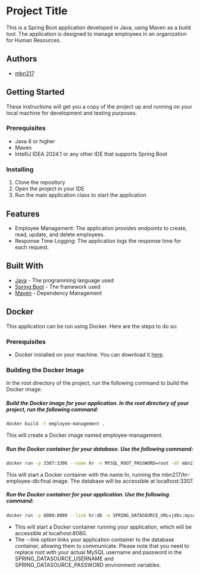 # Project Title

This is a Spring Boot application developed in Java, using Maven as a build tool. The application is designed to manage employees in an organization for Human Resources.

## Authors
- [mbn217](https://github.com/mbn217)
## Getting Started

These instructions will get you a copy of the project up and running on your local machine for development and testing purposes.

### Prerequisites

- Java 8 or higher
- Maven
- IntelliJ IDEA 2024.1 or any other IDE that supports Spring Boot

### Installing

1. Clone the repository
2. Open the project in your IDE
3. Run the main application class to start the application

## Features

- Employee Management: The application provides endpoints to create, read, update, and delete employees.
- Response Time Logging: The application logs the response time for each request.

## Built With

- [Java](https://www.java.com) - The programming language used
- [Spring Boot](https://spring.io/projects/spring-boot) - The framework used
- [Maven](https://maven.apache.org/) - Dependency Management


## Docker

This application can be run using Docker. Here are the steps to do so:

### Prerequisites

- Docker installed on your machine. You can download it [here](https://www.docker.com/products/docker-desktop).

### Building the Docker Image

In the root directory of the project, run the following command to build the Docker image:
##### Build the Docker image for your application. In the root directory of your project, run the following command:
```bash
docker build -t employee-management .
```
This will create a Docker image named employee-management.
##### Run the Docker container for your database. Use the following command:
```bash
docker run -p 3307:3306 --name hr -e MYSQL_ROOT_PASSWORD=root -dt mbn217/hr-employee-db:final
```
This will start a Docker container with the name hr, running the mbn217/hr-employee-db:final image. The database will be accessible at localhost:3307.
##### Run the Docker container for your application. Use the following command:
```bash
docker run -p 8080:8080 --link hr:db -e SPRING_DATASOURCE_URL=jdbc:mysql://db:3306/hr -e SPRING_DATASOURCE_USERNAME=root -e SPRING_DATASOURCE_PASSWORD=root employee-management
```
- This will start a Docker container running your application, which will be accessible at localhost:8080. 
- The --link option links your application container to the database container, allowing them to communicate.  Please note that you need to replace root with your actual MySQL username and password in the SPRING_DATASOURCE_USERNAME and SPRING_DATASOURCE_PASSWORD environment variables.